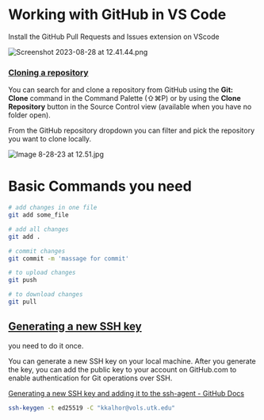 # Working with GitHub in VS Code

Install the GitHub Pull Requests and Issues extension on VScode

![Screenshot 2023-08-28 at 12.41.44.png](Working%20with%20GitHub%20in%20VS%20Code%2066ee2b386cf14849883649c0968e7134/Screenshot_2023-08-28_at_12.41.44.png)

### [Cloning a repository](https://code.visualstudio.com/docs/sourcecontrol/github#_cloning-a-repository)

You can search for and clone a repository from GitHub using the **Git: Clone** command in the Command Palette (⇧⌘P) or by using the **Clone Repository** button in the Source Control view (available when you have no folder open).

From the GitHub repository dropdown you can filter and pick the repository you want to clone locally.

![Image 8-28-23 at 12.51.jpg](Working%20with%20GitHub%20in%20VS%20Code%2066ee2b386cf14849883649c0968e7134/Image_8-28-23_at_12.51.jpg)

# Basic Commands you need

```bash
# add changes in one file
git add some_file

# add all changes
git add .

# commit changes
git commit -m 'massage for commit'

# to upload changes
git push

# to download changes
git pull

```

## **[Generating a new SSH key](https://docs.github.com/en/authentication/connecting-to-github-with-ssh/generating-a-new-ssh-key-and-adding-it-to-the-ssh-agent?platform=linux#generating-a-new-ssh-key)**

you need to do it once.

You can generate a new SSH key on your local machine. After you generate the key, you can add the public key to your account on GitHub.com to enable authentication for Git operations over SSH.

[Generating a new SSH key and adding it to the ssh-agent - GitHub Docs](https://docs.github.com/en/authentication/connecting-to-github-with-ssh/generating-a-new-ssh-key-and-adding-it-to-the-ssh-agent?platform=linux)

```bash
ssh-keygen -t ed25519 -C "kkalhor@vols.utk.edu"
```